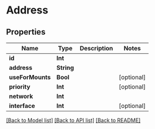# Address

## Properties

Name | Type | Description | Notes
------------ | ------------- | ------------- | -------------
**id** | **Int** |  | 
**address** | **String** |  | 
**useForMounts** | **Bool** |  | [optional] 
**priority** | **Int** |  | [optional] 
**network** | **Int** |  | 
**interface** | **Int** |  | [optional] 

[[Back to Model list]](../#documentation-for-models) [[Back to API list]](../#documentation-for-api-endpoints) [[Back to README]](../)


